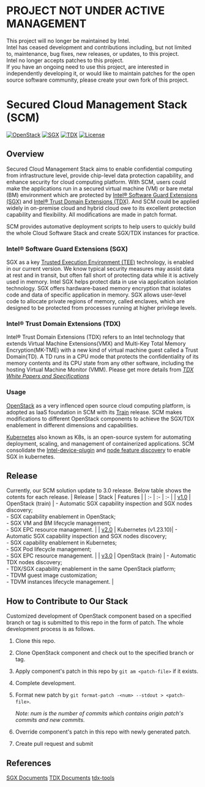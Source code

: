 # PROJECT NOT UNDER ACTIVE MANAGEMENT
This project will no longer be maintained by Intel.  
Intel has ceased development and contributions including, but not limited to, maintenance, bug fixes, new releases, or updates, to this project.  
Intel no longer accepts patches to this project.  
If you have an ongoing need to use this project, are interested in independently developing it, or would like to maintain patches for the open source software community, please create your own fork of this project.  


# Secured Cloud Management Stack (SCM)
[![OpenStack](https://img.shields.io/badge/openstack-train-blue.svg?logo=openstack)](https://www.openstack.org/software/train/)
[![SGX](https://img.shields.io/badge/SGX-2.15.1-blue.svg)](https://github.com/intel/linux-sgx/tree/sgx_2.15.1)
[![TDX](https://img.shields.io/badge/TDX-1.5-blue.svg)](https://github.com/intel/tdx-tools/tree/tdx-1.5)
[![License](https://img.shields.io/badge/License-Apache%202.0-brightgreen.svg)](https://opensource.org/licenses/Apache-2.0)

## Overview
Secured Cloud Management Stack aims to enable confidential computing from infrastructure level, provide chip-level data protection capability, and enhance security for cloud computing platform. With SCM, users could make the applications run in a secured virtual machine (VM) or bare metal (BM) environment which are protected by [Intel® Software Guard Extensions (SGX)](https://www.intel.com/content/www/us/en/developer/tools/software-guard-extensions/overview.html) and [Intel® Trust Domain Extensions (TDX)](https://www.intel.com/content/www/us/en/developer/tools/trust-domain-extensions/documentation.html). And SCM could be applied widely in on-premise cloud and hybrid cloud owe to its excellent protection capability and flexibility. All modifications are made in patch format.

SCM provides automative deployment scripts to help users to quickly build the whole Cloud Software Stack and create SGX/TDX instances for practice. 

### Intel® Software Guard Extensions (SGX)
SGX as a key [Trusted Execution Environment (TEE)](https://en.wikipedia.org/wiki/Trusted_execution_environment) technology, is enabled in our current version. We know typical security measures may assist data at rest and in transit, but often fall short of protecting data while it is actively used in memory. Intel SGX helps protect data in use via application isolation technology. SGX offers hardware-based memory encryption that isolates code and data of specific application in memory. SGX allows user-level code to allocate private regions of memory, called enclaves, which are designed to be protected from processes running at higher privilege levels. 	

### Intel® Trust Domain Extensions (TDX)
Intel&reg; Trust Domain Extensions (TDX) refers to an Intel technology that extends Virtual Machine Extensions(VMX) and Multi-Key Total Memory Encryption(MK-TME) with a new kind of virtual machine guest called a Trust Domain(TD). A TD runs in a CPU mode that protects the confidentiality of its memory contents and its CPU state from any other software, including the hosting Virtual Machine Monitor (VMM). Please get more details from _[TDX White Papers and Specifications](https://github.com/intel/tdx-tools/wiki/API-&-Specifications)_

### Usage
[OpenStack](https://opendev.org/openstack) as a very inflenced open source cloud computing platform, is adopted as IaaS foundation in SCM with its [Train](https://www.openstack.org/software/train/) release. SCM makes modifications to different OpenStack components to achieve the SGX/TDX enablement in different dimensions and capabilities.

[Kubernetes](https://kubernetes.io/) also known as K8s, is an open-source system for automating deployment, scaling, and management of containerized applications. SCM consolidate the [Intel-device-plugin](https://github.com/intel/intel-device-plugins-for-kubernetes) and [node feature discovery](https://github.com/kubernetes-sigs/node-feature-discovery) to enable SGX in kubernetes. 

## Release
Currently, our SCM solution update to 3.0 release. Below table shows the cotents for each release.
| Release | Stack | Features |
| :- | :- | :- |
| [v1.0](scm1.0/) | OpenStack (train) | - Automatic SGX capability inspection and SGX nodes discovery;<br>- SGX capability enablement in OpenStack;<br>- SGX VM and BM lifecycle management;<br>- SGX EPC resource management. |
| [v2.0](./scm2.0/) | Kubernetes (v1.23.10)| - Automatic SGX capability inspection and SGX nodes discovery;<br>- SGX capability enablement in Kubernetes;<br>- SGX Pod lifecycle management;<br>- SGX EPC resource management. |
| [v3.0](./scm3.0/) | OpenStack (train) | - Automatic TDX nodes discovery;<br>- TDX/SGX capability enablement in the same OpenStack platform;<br>- TDVM guest image customization;<br>- TDVM instances lifecycle management. |


## How to Contribute to Our Stack

Customized development of OpenStack component based on a specified branch or tag
is submitted to this repo in the form of patch.
The whole development process is as follows.

1. Clone this repo.

2. Clone OpenStack component and check out to the specified branch or tag.

3. Apply component's patch in this repo by `git am <patch-file>` if it exists.

4. Complete development.

5. Format new patch by `git format-patch -<num> --stdout > <patch-file>`.

    *Note: num is the number of commits which contains origin patch's commits and new commits.*

6. Override component's patch in this repo with newly generated patch.

7. Create pull request and submit

## References
[SGX Documents](https://www.intel.com/content/www/us/en/products/docs/accelerator-engines/software-guard-extensions.html)
[TDX Documents](https://cczoo.readthedocs.io/en/latest/TEE/TDX/inteltdx.html)
[tdx-tools](https://github.com/intel/tdx-tools/tree/tdx-1.5)
